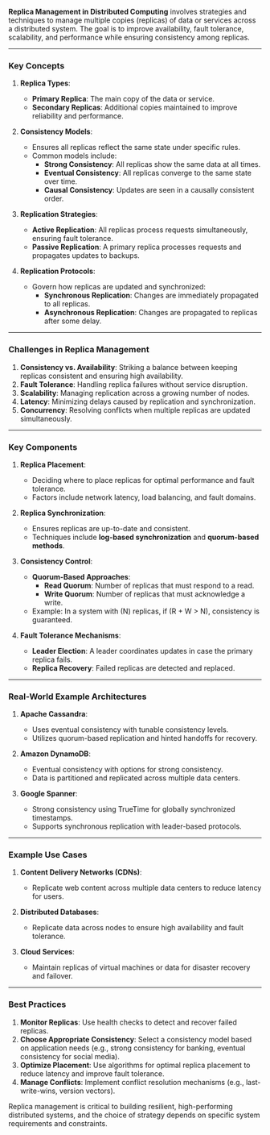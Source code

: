 **Replica Management in Distributed Computing** involves strategies and techniques to manage multiple copies (replicas) of data or services across a distributed system. The goal is to improve availability, fault tolerance, scalability, and performance while ensuring consistency among replicas.

---

### **Key Concepts**
1. **Replica Types**:
   - **Primary Replica**: The main copy of the data or service.
   - **Secondary Replicas**: Additional copies maintained to improve reliability and performance.

2. **Consistency Models**:
   - Ensures all replicas reflect the same state under specific rules.
   - Common models include:
     - **Strong Consistency**: All replicas show the same data at all times.
     - **Eventual Consistency**: All replicas converge to the same state over time.
     - **Causal Consistency**: Updates are seen in a causally consistent order.

3. **Replication Strategies**:
   - **Active Replication**: All replicas process requests simultaneously, ensuring fault tolerance.
   - **Passive Replication**: A primary replica processes requests and propagates updates to backups.

4. **Replication Protocols**:
   - Govern how replicas are updated and synchronized:
     - **Synchronous Replication**: Changes are immediately propagated to all replicas.
     - **Asynchronous Replication**: Changes are propagated to replicas after some delay.

---

### **Challenges in Replica Management**
1. **Consistency vs. Availability**: Striking a balance between keeping replicas consistent and ensuring high availability.
2. **Fault Tolerance**: Handling replica failures without service disruption.
3. **Scalability**: Managing replication across a growing number of nodes.
4. **Latency**: Minimizing delays caused by replication and synchronization.
5. **Concurrency**: Resolving conflicts when multiple replicas are updated simultaneously.

---

### **Key Components**
1. **Replica Placement**:
   - Deciding where to place replicas for optimal performance and fault tolerance.
   - Factors include network latency, load balancing, and fault domains.
   
2. **Replica Synchronization**:
   - Ensures replicas are up-to-date and consistent.
   - Techniques include **log-based synchronization** and **quorum-based methods**.
   
3. **Consistency Control**:
   - **Quorum-Based Approaches**:
     - **Read Quorum**: Number of replicas that must respond to a read.
     - **Write Quorum**: Number of replicas that must acknowledge a write.
   - Example: In a system with \(N\) replicas, if \(R + W > N\), consistency is guaranteed.

4. **Fault Tolerance Mechanisms**:
   - **Leader Election**: A leader coordinates updates in case the primary replica fails.
   - **Replica Recovery**: Failed replicas are detected and replaced.

---

### **Real-World Example Architectures**
1. **Apache Cassandra**:
   - Uses eventual consistency with tunable consistency levels.
   - Utilizes quorum-based replication and hinted handoffs for recovery.

2. **Amazon DynamoDB**:
   - Eventual consistency with options for strong consistency.
   - Data is partitioned and replicated across multiple data centers.

3. **Google Spanner**:
   - Strong consistency using TrueTime for globally synchronized timestamps.
   - Supports synchronous replication with leader-based protocols.

---

### **Example Use Cases**
1. **Content Delivery Networks (CDNs)**:
   - Replicate web content across multiple data centers to reduce latency for users.
   
2. **Distributed Databases**:
   - Replicate data across nodes to ensure high availability and fault tolerance.

3. **Cloud Services**:
   - Maintain replicas of virtual machines or data for disaster recovery and failover.

---

### **Best Practices**
1. **Monitor Replicas**: Use health checks to detect and recover failed replicas.
2. **Choose Appropriate Consistency**: Select a consistency model based on application needs (e.g., strong consistency for banking, eventual consistency for social media).
3. **Optimize Placement**: Use algorithms for optimal replica placement to reduce latency and improve fault tolerance.
4. **Manage Conflicts**: Implement conflict resolution mechanisms (e.g., last-write-wins, version vectors).

Replica management is critical to building resilient, high-performing distributed systems, and the choice of strategy depends on specific system requirements and constraints.
